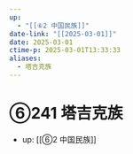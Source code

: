 ```yaml
---
up:
  - "[[⑥2 中国民族]]"
date-link: "[[2025-03-01]]"
date: 2025-03-01
ctime-p: 2025-03-01T13:33:33
aliases:
  - 塔吉克族
---
```


# ⑥241 塔吉克族

- up: [[⑥2 中国民族]]
